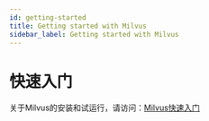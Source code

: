 ```yaml
---
id: getting-started
title: Getting started with Milvus
sidebar_label: Getting started with Milvus
---
```


#  快速入门
关于Milvus的安装和试运行，请访问：[Milvus快速入门](../QuickStart.md)
